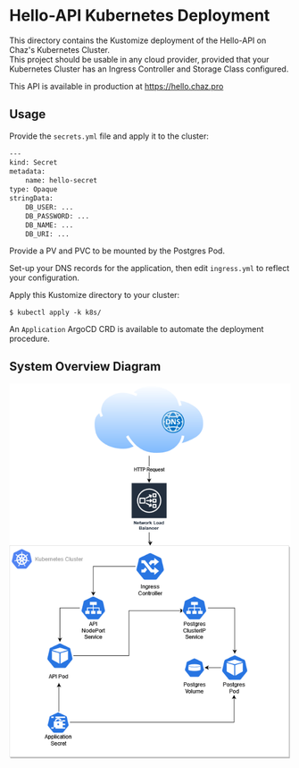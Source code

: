 # Hello-API Kubernetes Deployment
This directory contains the Kustomize deployment of the Hello-API on
Chaz's Kubernetes Cluster.  
This project should be usable in any cloud provider, provided that your
Kubernetes Cluster has an Ingress Controller and Storage Class configured.  
  
This API is available in production at https://hello.chaz.pro

## Usage
Provide the `secrets.yml` file and apply it to the cluster:

```
---
kind: Secret
metadata:
    name: hello-secret
type: Opaque
stringData:
    DB_USER: ...
    DB_PASSWORD: ...
    DB_NAME: ...
    DB_URI: ...
```  

Provide a PV and PVC to be mounted by the Postgres Pod.  

Set-up your DNS records for the application, then edit `ingress.yml` to reflect your configuration.  

Apply this Kustomize directory to your cluster:

```
$ kubectl apply -k k8s/
```  
  
An `Application` ArgoCD CRD is available to automate the deployment procedure.
  
## System Overview Diagram  
  
![System Diagram](./Diagram.png)